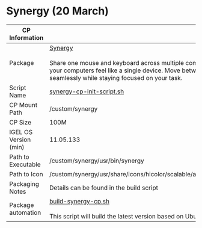 # Synergy (20 March)

|  CP Information |            |
|-----------------|------------|
| Package | [Synergy](https://symless.com/synergy) <br /><br /> Share one mouse and keyboard across multiple computers. Make all your computers feel like a single device. Move between them seamlessly while staying focused on your task. |
| Script Name | [synergy-cp-init-script.sh](build/synergy-cp-init-script.sh) |
| CP Mount Path | /custom/synergy |
| CP Size | 100M |
| IGEL OS Version (min) | 11.05.133 |
| Path to Executable | /custom/synergy/usr/bin/synergy |
| Path to Icon | /custom/synergy/usr/share/icons/hicolor/scalable/apps/synergy.svg |
| Packaging Notes | Details can be found in the build script |
| Package automation | [build-synergy-cp.sh](build/build-synergy-cp.sh) <br /><br /> This script will build the latest version based on Ubuntu 18.04 |
